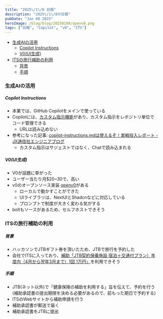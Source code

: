 ```yaml
---
title: "2025\/1\/8 日報"
description: "2025\/1\/8の日報"
pubDate: "Jan 08 2025"
heroImage: /blog/blog/20250108/openv0.png
tags: ["日報", "Copilot", "v0", "ITS"]
---
```


- [生成AIの活用](#生成AIの活用)
  - [Copilot Instructions](#copilot-instructions)
  - [V0(UI生成)](#v0ui生成)
- [ITSの旅行補助の利用](#itsの旅行補助の利用)
  - [背景](#背景)
  - [手順](#手順)

### 生成AIの活用
##### Copilot Instructions
- 本業では、GitHub Copilotをメインで使っている
- Copilotには、[カスタム指示機能](https://docs.github.com/ja/copilot/customizing-copilot/adding-custom-instructions-for-github-copilot)があり、カスタム指示をレポジトリ単位でコード管理できる
  - URLは読み込めない
- 参考になった記事: [copilot-instructions.mdは使えるぞ！実戦投入レポート - JX通信社エンジニアブログ](https://tech.jxpress.net/entry/2024/12/03/102604)
  - カスタム指示はサジェストではなく、Chatで読み込まれる

##### V0(UI生成)
- V0が話題に挙がった
- ユーザー当たり月$20~30で、高い
- v0のオープンソース実装 [openv0](https://moongift.dev/2024/04/02/openv0)がある
  - ローカルで動かすことができた
  - UIライブラリは、NextUIとShadcnなどに対応している
  - プロンプトで制度が大きく変わる気がする
- boltもソースがあるため、セルフホストできそう

### ITSの旅行補助の利用
##### 背景
- ハッカソンでJTBギフト券を頂いたため、JTBで旅行を予約した
- 会社でITSに入っており、[補助「JTB契約保養施設 宿泊＋交通付プラン）年度内（4月から翌年3月まで）1回 1万円」](https://www.its-kenpo.or.jp/shisetsu/hojo_koutsuu/index.html)を利用できそう

##### 手順
  - JTB(ネット以外)で「健康保険の補助を利用する」旨を伝えて、予約を行う(補助承認書の提出期限を決める必要があるので、前もった期日で予約する)
  - ITSのWebサイトから補助申請を行う
  - 補助承認書が郵送で届く
  - 補助承認書をJTBに提出